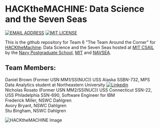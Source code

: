 # HACKtheMACHINE: Data Science and the Seven Seas

[![EMAIL ADDRESS](https://img.shields.io/badge/CONTACT-EMAIL-brightgreen.svg)](mailto:danielrbrownjr+htm@gmail.com)
[![MIT LICENSE](https://img.shields.io/badge/LICENSE-MIT-bri.svg)](./LICENSE.md)

This is the github repository for Team 6 "The Team Around the Corner" for [HACKtheMachine](https://www.hackthemachine.ai/): Data Science and the Seven Seas hosted at [MIT CSAIL](http://www.csail.mit.edu/) by the [Navy Postgraduate School](http://www.nps.edu/), [MIT](http://www.mit.edu) and [NAVSEA](http://www.navsea.navy.mil/).  

## Team Members:

Daniel Brown (Former USN MM1/SS(NUC)) USS Alaska SSBN-732, MPS Data Analytics student at Northeastern University [![Linkedin](https://img.shields.io/badge/Linkedin-Daniel-red.svg?style=social)](http://tiny.cc/danielbrown)  
Nicholas Rosato (Former USN MM2/SS(NUC)) USS Connecticut SSN-22, USS Philadelphia SSN-690, Software Engineer for IBM  
Frederick Miller, NSWC Dahlgren  
Avory Bryant, NSWC Dahlgren  
Stu Bingham, NSWC Dahlgren  

![HACKtheMACHINE Image](https://static1.squarespace.com/static/596d24cd4402430bb863ffad/t/5977bc33ebbd1a2b573d2df7/1505600711911/?format=1500w)
